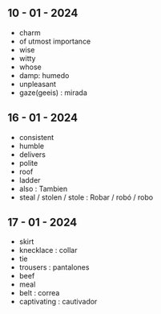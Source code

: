 ## 10 - 01 - 2024

- charm 
- of utmost importance
- wise
- witty 
- whose
- damp: humedo
- unpleasant
- gaze(geeis) : mirada


## 16 - 01 - 2024

- consistent
- humble
- delivers
- polite 
- roof 
- ladder
- also : Tambien
- steal / stolen / stole : Robar / robó / robo

## 17 - 01 - 2024

- skirt 
- knecklace : collar
- tie 
- trousers : pantalones
- beef 
- meal 
- belt : correa
- captivating : cautivador

